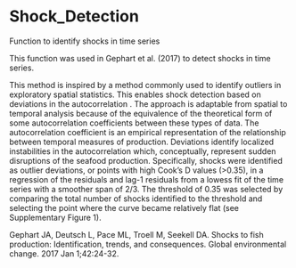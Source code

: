 # Shock_Detection
Function to identify shocks in time series

This function was used in Gephart et al. (2017) to detect shocks in time series. 

This method is inspired by a method commonly used to identify outliers in exploratory spatial statistics. This enables shock detection based on deviations in the autocorrelation . The approach is adaptable from spatial to temporal analysis because of the equivalence of the theoretical form of some autocorrelation coefficients between these types of data. The autocorrelation coefficient is an empirical representation of the relationship between temporal measures of production. Deviations identify localized instabilities in the autocorrelation which, conceptually, represent sudden disruptions of the seafood production. Specifically, shocks were identified as outlier deviations, or points with high Cook’s D values (>0.35), in a regression of the residuals and lag-1 residuals from a lowess fit of the time series with a smoother span of 2/3. The threshold of 0.35 was selected by comparing the total number of shocks identified to the threshold and selecting the point where the curve became relatively flat (see Supplementary Figure 1).


Gephart JA, Deutsch L, Pace ML, Troell M, Seekell DA. Shocks to fish production: Identification, trends, and consequences. Global environmental change. 2017 Jan 1;42:24-32.
